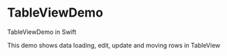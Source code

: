 # TableViewDemo
TableViewDemo in Swift

This demo shows data loading, edit, update and moving rows in TableView
